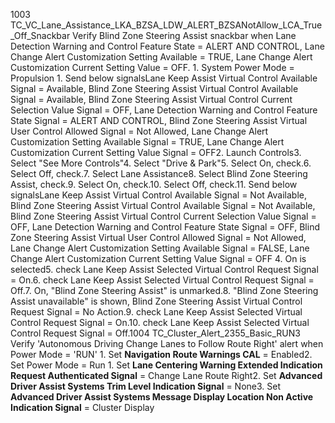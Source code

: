 1003 TC_VC_Lane_Assistance_LKA_BZSA_LDW_ALERT_BZSANotAllow_LCA_True_Off_Snackbar Verify Blind Zone Steering Assist snackbar when Lane Detection Warning and Control Feature State = ALERT AND CONTROL, Lane Change Alert Customization Setting Available = TRUE, Lane Change Alert Customization Current Setting Value = OFF. 1. System Power Mode = Propulsion 1. Send below signalsLane Keep Assist Virtual Control Available Signal = Available, Blind Zone Steering Assist Virtual Control Available Signal = Available, Blind Zone Steering Assist Virtual Control Current Selection Value Signal = OFF, Lane Detection Warning and Control Feature State Signal = ALERT AND CONTROL, Blind Zone Steering Assist Virtual User Control Allowed Signal = Not Allowed, Lane Change Alert Customization Setting Available Signal = TRUE, Lane Change Alert Customization Current Setting Value Signal = OFF2. Launch Controls3. Select "See More Controls"4. Select "Drive & Park"5. Select On, check.6. Select Off, check.7. Select Lane Assistance8. Select Blind Zone Steering Assist, check.9. Select On, check.10. Select Off, check.11. Send below signalsLane Keep Assist Virtual Control Available Signal = Not Available, Blind Zone Steering Assist Virtual Control Available Signal = Not Available, Blind Zone Steering Assist Virtual Control Current Selection Value Signal = OFF, Lane Detection Warning and Control Feature State Signal = OFF, Blind Zone Steering Assist Virtual User Control Allowed Signal = Not Allowed, Lane Change Alert Customization Setting Available Signal = FALSE, Lane Change Alert Customization Current Setting Value Signal = OFF 4. On is selected5. check Lane Keep Assist Selected Virtual Control Request Signal = On.6. check Lane Keep Assist Selected Virtual Control Request Signal = Off.7. On, "Blind Zone Steering Assist" is unmarked.8. "Blind Zone Steering Assist unavailable" is shown, Blind Zone Steering Assist Virtual Control Request Signal = No Action.9. check Lane Keep Assist Selected Virtual Control Request Signal = On.10. check Lane Keep Assist Selected Virtual Control Request Signal = Off.1004 TC_Cluster_Alert_2355_Basic_RUN3 Verify 'Autonomous Driving Change Lanes to Follow Route Right' alert when Power Mode = 'RUN' 1. Set **Navigation Route Warnings CAL** = Enabled2. Set Power Mode = Run 1. Set **Lane Centering Warning Extended Indication Request Authenticated Signal** = Change Lane Route Right2. Set **Advanced Driver Assist Systems Trim Level Indication Signal** = None3. Set **Advanced Driver Assist Systems Message Display Location Non Active Indication Signal** = Cluster Display
